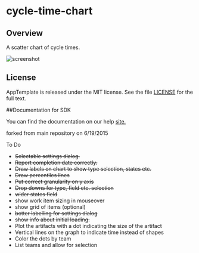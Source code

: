 cycle-time-chart
================

## Overview

A scatter chart of cycle times.

![screenshot](https://raw.githubusercontent.com/wrackzone/cycle-time-chart/master/screenshot.png)

## License

AppTemplate is released under the MIT license.  See the file [LICENSE](./LICENSE) for the full text.

##Documentation for SDK

You can find the documentation on our help [site.](https://help.rallydev.com/apps/2.0/doc/)

forked from main repository on 6/19/2015


To Do

* ~~Selectable settings dialog.~~
* ~~Report completion date correctly.~~
* ~~Draw labels on chart to show type selection, states etc.~~
* ~~Draw percentiles lines~~
* ~~Put correct granularity on y axis~~
* ~~Drop downs for type, field etc. selection~~
* ~~wider states field~~
* show work item sizing in mouseover
* show grid of items (optional)
* ~~better labelling for settings dialog~~
* ~~show info about initial loading.~~
* Plot the artifacts with a dot indicating the size of the artifact
* Vertical lines on the graph to indicate time instead of shapes 
* Color the dots by team
* List teams and allow for selection